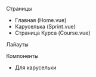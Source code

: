 Страницы

- Главная (Home.vue)
- Каруселька (Sprint.vue)
- Страница Курса (Course.vue)

Лайауты

Компоненты
- Для карусельки
